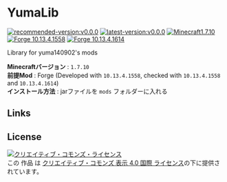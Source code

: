 # YumaLib
[![recommended-version:v0.0.0](https://img.shields.io/badge/recommended-v0.0.0-brightgreen.svg)](https://www.curseforge.com/minecraft/mc-mods/yumalib/files/2750017)
[![latest-version:v0.0.0](https://img.shields.io/badge/latest-v0.0.0-green.svg)](https://www.curseforge.com/minecraft/mc-mods/yumalib/files/2750017)
[![Minecraft1.7.10](https://img.shields.io/badge/MC-1.7.10-blue.svg)](https://www.minecraft.net/)
[![Forge 10.13.4.1558](https://img.shields.io/badge/Forge-10.13.4.1558-blue.svg)](https://files.minecraftforge.net/maven/net/minecraftforge/forge/index_1.7.10.html)
[![Forge 10.13.4.1614](https://img.shields.io/badge/Forge-10.13.4.1614-blue.svg)](https://files.minecraftforge.net/maven/net/minecraftforge/forge/index_1.7.10.html)

Library for yuma140902's mods

**Minecraftバージョン** : `1.7.10` \
**前提Mod** : Forge (Developed with  `10.13.4.1558`, checked with `10.13.4.1558` and `10.13.4.1614`) \
**インストール方法** : jarファイルを `mods` フォルダーに入れる 


## Links




## License

<a rel="license" href="http://creativecommons.org/licenses/by/4.0/"><img alt="クリエイティブ・コモンズ・ライセンス" style="border-width:0" src="https://i.creativecommons.org/l/by/4.0/88x31.png" /></a><br />この 作品 は <a rel="license" href="http://creativecommons.org/licenses/by/4.0/">クリエイティブ・コモンズ 表示 4.0 国際 ライセンス</a>の下に提供されています。
